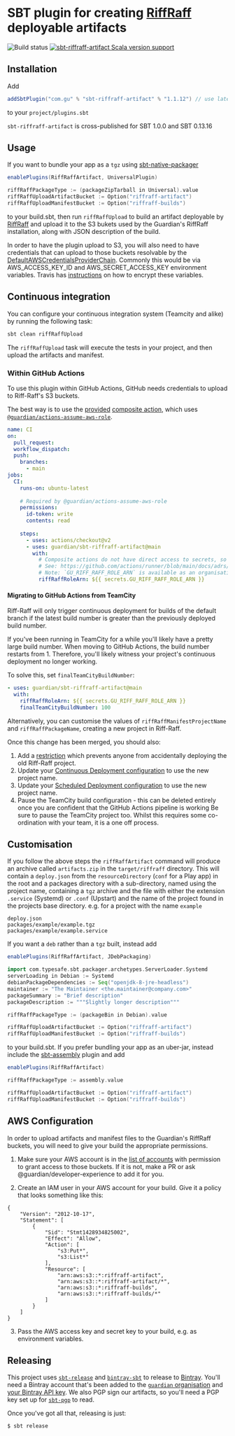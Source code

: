 # SBT plugin for creating [RiffRaff](https://github.com/guardian/deploy) deployable artifacts

![Build status](https://github.com/guardian/sbt-riffraff-artifact/actions/workflows/ci.yml/badge.svg?branch=main)
[![sbt-riffraff-artifact Scala version support](https://index.scala-lang.org/guardian/sbt-riffraff-artifact/sbt-riffraff-artifact/latest-by-scala-version.svg?targetType=Sbt)](https://index.scala-lang.org/guardian/sbt-riffraff-artifact/sbt-riffraff-artifact)

## Installation

Add
```scala
addSbtPlugin("com.gu" % "sbt-riffraff-artifact" % "1.1.12") // use latest version from above
```

to your `project/plugins.sbt`

`sbt-riffraff-artifact` is cross-published for SBT 1.0.0 and SBT 0.13.16

## Usage

If you want to bundle your app as a `tgz` using 
[sbt-native-packager](https://github.com/sbt/sbt-native-packager) 

```scala
enablePlugins(RiffRaffArtifact, UniversalPlugin)

riffRaffPackageType := (packageZipTarball in Universal).value
riffRaffUploadArtifactBucket := Option("riffraff-artifact")
riffRaffUploadManifestBucket := Option("riffraff-builds")
```

to your build.sbt, then run `riffRaffUpload` to build an artifact deployable by
[RiffRaff](https://github.com/guardian/deploy) and upload it to the S3 bukets used
by the Guardian's RiffRaff installation, along with JSON description of the build. 

In order to have the plugin upload to S3, you will also need to have credentials that
can upload to those buckets resolvable by the [DefaultAWSCredentialsProviderChain](http://docs.aws.amazon.com/AWSJavaSDK/latest/javadoc/com/amazonaws/auth/DefaultAWSCredentialsProviderChain.html). Commonly this would be via AWS_ACCESS_KEY_ID and 
AWS_SECRET_ACCESS_KEY environment variables. Travis has [instructions](http://docs.travis-ci.com/user/environment-variables/#Encrypting-Variables-Using-a-Public-Key) 
on how to encrypt these variables.


## Continuous integration

You can configure your continuous integration system (Teamcity and alike) by running the following task:
```scala
sbt clean riffRaffUpload
```

The `riffRaffUpload` task will execute the tests in your project, and then upload the artifacts and manifest.

### Within GitHub Actions
To use this plugin within GitHub Actions, GitHub needs credentials to upload to Riff-Raff's S3 buckets.

The best way is to use the [provided](./action.yml) [composite action](https://github.blog/changelog/2020-08-07-github-actions-composite-run-steps/),
which uses [`@guardian/actions-assume-aws-role`](https://github.com/guardian/actions-assume-aws-role).

```yaml
name: CI
on:
  pull_request:
  workflow_dispatch:
  push:
    branches:
      - main
jobs:
  CI:
    runs-on: ubuntu-latest
    
    # Required by @guardian/actions-assume-aws-role
    permissions:
      id-token: write
      contents: read
    
    steps:
      - uses: actions/checkout@v2
      - uses: guardian/sbt-riffraff-artifact@main
        with:
          # Composite actions do not have direct access to secrets, so we have to explicitly pass it over
          # See: https://github.com/actions/runner/blob/main/docs/adrs/0549-composite-run-steps.md#secrets
          # Note: `GU_RIFF_RAFF_ROLE_ARN` is available as an organisation-wide secret
          riffRaffRoleArn: ${{ secrets.GU_RIFF_RAFF_ROLE_ARN }}
```

#### Migrating to GitHub Actions from TeamCity
Riff-Raff will only trigger continuous deployment for builds of the default branch if the latest build number is greater than the previously deployed build number.

If you've been running in TeamCity for a while you'll likely have a pretty large build number.
When moving to GitHub Actions, the build number restarts from 1.
Therefore, you'll likely witness your project's continuous deployment no longer working.

To solve this, set `finalTeamCityBuildNumber`:

```yaml
- uses: guardian/sbt-riffraff-artifact@main
  with:
    riffRaffRoleArn: ${{ secrets.GU_RIFF_RAFF_ROLE_ARN }}
    finalTeamCityBuildNumber: 100
```

Alternatively, you can customise the values of `riffRaffManifestProjectName` and `riffRaffPackageName`, creating a new project in Riff-Raff.

Once this change has been merged, you should also:
 1. Add a [restriction](https://riffraff.gutools.co.uk/deployment/restrictions/new) which prevents anyone from accidentally deploying the old Riff-Raff project.
 2. Update your [Continuous Deployment configuration](https://riffraff.gutools.co.uk/deployment/continuous) to use the new project name. 
 3. Update your [Scheduled Deployment configuration](https://riffraff.gutools.co.uk/deployment/schedule) to use the new project name.
 4. Pause the TeamCity build configuration - this can be deleted entirely once you are confident that the GitHub Actions pipeline is working
Be sure to pause the TeamCity project too.
Whilst this requires some co-ordination with your team, it is a one off process.

## Customisation

If you follow the above steps the `riffRaffArtifact` command will produce an archive called `artifacts.zip` in the 
`target/riffraff` directory. This will contain a `deploy.json` from the `resourceDirectory` (`conf` for a Play app) in 
the root and a packages directory with a sub-directory, named using the project name, containing a `tgz` archive and 
the file with either the extension `.service` (Systemd) or `.conf` (Upstart) and the name of the project found in the projects base 
directory. e.g. for a project with the name `example`

```
deploy.json
packages/example/example.tgz
packages/example/example.service
```

If you want a `deb` rather than a `tgz` built, instead add
```scala
enablePlugins(RiffRaffArtifact, JDebPackaging)

import com.typesafe.sbt.packager.archetypes.ServerLoader.Systemd
serverLoading in Debian := Systemd
debianPackageDependencies := Seq("openjdk-8-jre-headless")
maintainer := "The Maintainer <the.maintainer@company.com>"
packageSummary := "Brief description"
packageDescription := """Slightly longer description"""

riffRaffPackageType := (packageBin in Debian).value

riffRaffUploadArtifactBucket := Option("riffraff-artifact")
riffRaffUploadManifestBucket := Option("riffraff-builds")
```
to your build.sbt. If you prefer bundling your app as an uber-jar, instead include the 
[sbt-assembly](https://github.com/sbt/sbt-assembly) plugin and add

```scala
enablePlugins(RiffRaffArtifact)

riffRaffPackageType := assembly.value

riffRaffUploadArtifactBucket := Option("riffraff-artifact")
riffRaffUploadManifestBucket := Option("riffraff-builds")
```

## AWS Configuration

In order to upload artifacts and manifest files to the Guardian's RiffRaff buckets, you will need to give your build the appropriate permissions.

1. Make sure your AWS account is in the [list of accounts](https://github.com/guardian/deploy-tools-platform/blob/main/cloudformation/riffraff-buckets.template.yaml) with permission to grant access to those buckets. If it is not, make a PR or ask @guardian/developer-experience to add it for you.

2. Create an IAM user in your AWS account for your build. Give it a policy that looks something like this:

```
{
    "Version": "2012-10-17",
    "Statement": [
        {
            "Sid": "Stmt1428934825002",
            "Effect": "Allow",
            "Action": [
                "s3:Put*",
                "s3:List*"
            ],
            "Resource": [
                "arn:aws:s3::*:riffraff-artifact",
                "arn:aws:s3::*:riffraff-artifact/*",
                "arn:aws:s3::*:riffraff-builds",
                "arn:aws:s3::*:riffraff-builds/*"
            ]
        }
    ]
}
```

3. Pass the AWS access key and secret key to your build, e.g. as environment variables.

## Releasing

This project uses [`sbt-release`](https://github.com/sbt/sbt-release) and [`bintray-sbt`](https://github.com/softprops/bintray-sbt)
to release to [Bintray](https://bintray.com/guardian/sbt-plugins/sbt-riffraff-artifact). You'll need a Bintray account that's been added to the
[`guardian` organisation](https://bintray.com/guardian/) and [your Bintray API key](https://bintray.com/profile/edit).
We also PGP sign our artifacts, so you'll need a PGP key set up for [`sbt-pgp`](http://www.scala-sbt.org/sbt-pgp/) to read.

Once you've got all that, releasing is just:

```
$ sbt release
```

